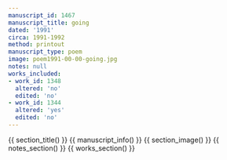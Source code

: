 ```yaml
---
manuscript_id: 1467
manuscript_title: going
dated: '1991'
circa: 1991-1992
method: printout
manuscript_type: poem
image: poem1991-00-00-going.jpg
notes: null
works_included:
- work_id: 1348
  altered: 'no'
  edited: 'no'
- work_id: 1344
  altered: 'yes'
  edited: 'no'
---
```


{{ section_title() }}
{{ manuscript_info() }}
{{ section_image() }}
{{ notes_section() }}
{{ works_section() }}
